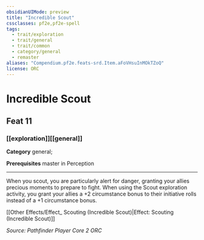 ```yaml
---
obsidianUIMode: preview
title: "Incredible Scout"
cssclasses: pf2e,pf2e-spell
tags:
  - trait/exploration
  - trait/general
  - trait/common
  - category/general
  - remaster
aliases: "Compendium.pf2e.feats-srd.Item.aFoVHsuInMOkTZoQ"
license: ORC
---
```

# Incredible Scout
## Feat 11
### [[exploration]][[general]]

**Category** general; 



**Prerequisites** master in Perception
* * *
When you scout, you are particularly alert for danger, granting your allies precious moments to prepare to fight. When using the Scout exploration activity, you grant your allies a +2 circumstance bonus to their initiative rolls instead of a +1 circumstance bonus.

[[Other Effects/Effect_ Scouting (Incredible Scout)|Effect: Scouting (Incredible Scout)]]

*Source: Pathfinder Player Core 2*
*ORC*